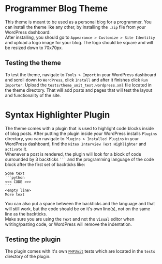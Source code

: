 # Programmer Blog Theme

This theme is meant to be used as a personal blog for a programmer. You can install the theme like any other, by installing the `.zip` file from your WordPress dashboard.  
After installing, you should go to `Appearance > Customize > Site Identitiy` and upload a logo image for your blog. The logo should be square and will be resized down to 70x70px.  

## Testing the theme

To test the theme, navigate to `Tools > Import` in your WordPress dashboard and scroll down to `WordPress`, click `Install` and after it finishes click `Run Importer`. Upload the `tests/theme_unit_test.wordpress.xml` file located in the theme directory. That will add posts and pages that will test the layout and functionality of the site.


# Syntax Highlighter Plugin

The theme comes with a plugin that is used to highlight code blocks inside of blog posts. After putting the plugin inside your WordPress installs `Plugins` directory, you can navigate to `Plugins > Installed Plugins` in your WordPress dashboard, find the `Niteo Interview Text Highlighter` and `activate` it.  
Whenever a post is rendered, the plugin will look for a block of code surrounded by 3 backticks ```` ``` ```` and the programming language of the code block after the first set of backticks like:  
````
Some text
```python
<<< CODE >>>
```
<empty line>
More text
````
You can also put a space between the backticks and the language and that will still work, but the code should be on it's own line(s), not on the same line as the backticks.  
Make sure you are using the `Text` and not the `Visual` editor when writing/pasting code, or WordPress will remove the indentation.

## Testing the plugin

The plugin comes with it's own [`PHPUnit`](https://phpunit.readthedocs.io/en/7.1/) tests which are located in the `tests` directory of the plugin.

